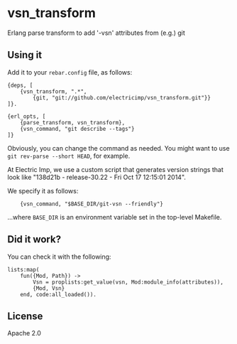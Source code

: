 # vsn_transform

Erlang parse transform to add '-vsn' attributes from (e.g.) git

## Using it

Add it to your `rebar.config` file, as follows:

    {deps, [
        {vsn_transform, ".*",
            {git, "git://github.com/electricimp/vsn_transform.git"}}
    ]}.

    {erl_opts, [
        {parse_transform, vsn_transform},
        {vsn_command, "git describe --tags"}
    ]}

Obviously, you can change the command as needed. You might want to use `git
rev-parse --short HEAD`, for example.

At Electric Imp, we use a custom script that generates version strings that
look like "138d21b - release-30.22 - Fri Oct 17 12:15:01 2014".

We specify it as follows:

        {vsn_command, "$BASE_DIR/git-vsn --friendly"}

...where `BASE_DIR` is an environment variable set in the top-level Makefile.

## Did it work?

You can check it with the following:

    lists:map(
        fun({Mod, Path}) ->
            Vsn = proplists:get_value(vsn, Mod:module_info(attributes)),
            {Mod, Vsn} 
        end, code:all_loaded()).

## License

Apache 2.0
